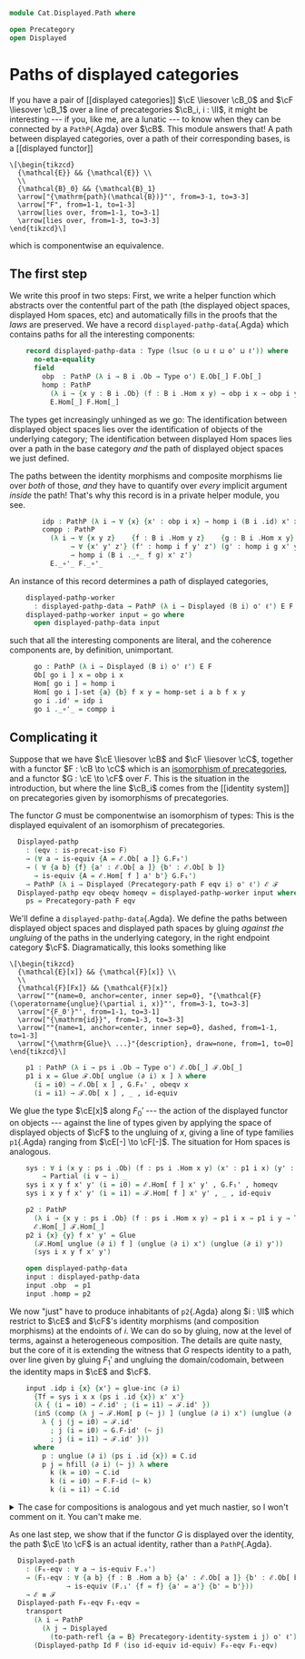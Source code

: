 <!--
```agda
open import Cat.Functor.Equivalence.Path
open import Cat.Functor.Equivalence
open import Cat.Displayed.Functor
open import Cat.Displayed.Base
open import Cat.Prelude
```
-->

```agda
module Cat.Displayed.Path where

open Precategory
open Displayed
```

# Paths of displayed categories

If you have a pair of [[displayed categories]] $\cE \liesover \cB_0$ and
$\cF \liesover \cB_1$ over a line of precategories $\cB_i, i : \II$, it
might be interesting --- if you, like me, are a lunatic --- to know when
they can be connected by a `PathP`{.Agda} over $\cB$. This module
answers that! A path between displayed categories, over a path of their
corresponding bases, is a [[displayed functor]]

~~~{.quiver}
\[\begin{tikzcd}
  {\mathcal{E}} && {\mathcal{E}} \\
  \\
  {\mathcal{B}_0} && {\mathcal{B}_1}
  \arrow["{\mathrm{path}(\mathcal{B})}"', from=3-1, to=3-3]
  \arrow["F", from=1-1, to=1-3]
  \arrow[lies over, from=1-1, to=3-1]
  \arrow[lies over, from=1-3, to=3-3]
\end{tikzcd}\]
~~~

which is componentwise an equivalence.

<!--
```agda
private
  module
    _ {o ℓ o' ℓ'} {B : I → Precategory o ℓ}
      {E : Displayed (B i0) o' ℓ'}
      {F : Displayed (B i1) o' ℓ'}
    where
    private
      module E = Displayed E
      module F = Displayed F
```
-->

## The first step

We write this proof in two steps: First, we write a helper function
which abstracts over the contentful part of the path (the displayed
object spaces, displayed Hom spaces, etc) and automatically fills in the
proofs that the _laws_ are preserved. We have a record
`displayed-pathp-data`{.Agda} which contains paths for all the
interesting components:

```agda
    record displayed-pathp-data : Type (lsuc (o ⊔ ℓ ⊔ o' ⊔ ℓ')) where
      no-eta-equality
      field
        obp  : PathP (λ i → B i .Ob → Type o') E.Ob[_] F.Ob[_]
        homp : PathP
          (λ i → {x y : B i .Ob} (f : B i .Hom x y) → obp i x → obp i y → Type ℓ')
          E.Hom[_] F.Hom[_]
```

The types get increasingly unhinged as we go: The identification between
displayed object spaces lies over the identification of objects of the
underlying category; The identification between displayed Hom spaces
lies over a path in the base category _and_ the path of displayed object
spaces we just defined.

The paths between the identity morphisms and composite morphisms lie
over _both_ of those, _and_ they have to quantify over _every_ implicit
argument _inside_ the path! That's why this record is in a private
helper module, you see.

```agda
        idp : PathP (λ i → ∀ {x} {x' : obp i x} → homp i (B i .id) x' x') E.id' F.id'
        compp : PathP
          (λ i → ∀ {x y z}    {f : B i .Hom y z}    {g : B i .Hom x y}
               → ∀ {x' y' z'} (f' : homp i f y' z') (g' : homp i g x' y')
               → homp i (B i ._∘_ f g) x' z')
          E._∘'_ F._∘'_
```

An instance of this record determines a path of displayed categories,

```agda
    displayed-pathp-worker
      : displayed-pathp-data → PathP (λ i → Displayed (B i) o' ℓ') E F
    displayed-pathp-worker input = go where
      open displayed-pathp-data input
```

such that all the interesting components are literal, and the coherence
components are, by definition, unimportant.

<!--
```agda
      homp-set :
        PathP
          (λ i → (a b : B i .Ob) (f : B i .Hom a b) (x : obp i a) (y : obp i b) → is-set (homp i f x y))
          (λ a b → E .Hom[_]-set) λ a b → F .Hom[_]-set
      homp-set i a b f x y = is-prop→pathp
        (λ i    → Π-is-hlevel³ {A = B i .Ob} {B = λ _ → B i .Ob} {C = λ a b → B i .Hom a b} 1
          λ a b f → Π-is-hlevel² {A = obp i a} {B = λ _ → obp i b} 1
          λ x y   → is-hlevel-is-prop {A = homp i f x y} 2)
        (λ _ _ → E .Hom[_]-set) (λ _ _ → F .Hom[_]-set) i a b f x y
```
-->

```agda
      go : PathP (λ i → Displayed (B i) o' ℓ') E F
      Ob[ go i ] x = obp i x
      Hom[ go i ] = homp i
      Hom[ go i ]-set {a} {b} f x y = homp-set i a b f x y
      go i .id' = idp i
      go i ._∘'_ = compp i
```

<!--
```agda
      go i .idr' {a} {b} {x} {y} {f} f' j = is-set→squarep
        (λ i j     → Π-is-hlevel³ {A = B i .Ob} {B = λ _ → B i .Ob}      {C = λ a _ → obp i a}      2
          λ a b x  → Π-is-hlevel³ {A = obp i b} {B = λ _ → B i .Hom a b} {C = λ y f → homp i f x y} 2
          λ y f f' → homp-set i a b (B i .idr f j) x y)
        (λ i a b x y f f' → compp i f' (idp i))
        (λ i a b x y f f' → E .idr' f' i)
        (λ i a b x y f f' → F .idr' f' i)
        (λ i a b x y f f' → f')
        i j a b x y f f'
      go i .idl' {a} {b} {x} {y} {f} f' j = is-set→squarep
        (λ i j    → Π-is-hlevel³ {A = B i .Ob} {B = λ _ → B i .Ob}      {C = λ a _ → obp i a}      2
          λ a b x  → Π-is-hlevel³ {A = obp i b} {B = λ _ → B i .Hom a b} {C = λ y f → homp i f x y} 2
          λ y f f' → homp-set i a b (B i .idl f j) x y)
        (λ i a b x y f f' → compp i (idp i) f')
        (λ i a b x y f f' → E .idl' f' i)
        (λ i a b x y f f' → F .idl' f' i)
        (λ i a b x y f f' → f')
        i j a b x y f f'
      go i .assoc' {a} {b} {c} {d} {w} {x} {y} {z} {f} {g} {h} f' g' h' j = is-set→squarep
        (λ i j    → Π-is-hlevel³ {A = B i .Ob}      {B = λ _ → B i .Ob}      {C = λ _ _ → B i .Ob}      2
          λ a b c  → Π-is-hlevel³ {A = B i .Ob}      {B = λ _ → obp i a}      {C = λ _ _ → obp i b}      2
          λ d w x  → Π-is-hlevel³ {A = obp i c}      {B = λ _ → obp i d}      {C = λ _ - → B i .Hom c d} 2
          λ y z f  → Π-is-hlevel³ {A = B i .Hom b c} {B = λ _ → B i .Hom a b} {C = λ _ _ → homp i f y z} 2
          λ g h f' → Π-is-hlevel² {A = homp i g x y} {B = λ _ → homp i h w x}                            2
          λ g' h'  → homp-set i a d (B i .assoc f g h j) w z)
        (λ i a b c d w x y z f g h f' g' h' → compp i f' (compp i g' h'))
        (λ i a b c d w x y z f g h f' g' h' → E .assoc' f' g' h' i)
        (λ i a b c d w x y z f g h f' g' h' → F .assoc' f' g' h' i)
        (λ i a b c d w x y z f g h f' g' h' → compp i (compp i f' g') h')
        i j a b c d w x y z f g h f' g' h'
```
-->

## Complicating it

Suppose that we have $\cE \liesover \cB$ and $\cF \liesover
\cC$, together with a functor $F : \cB \to \cC$ which is an
[isomorphism of precategories], and a functor $G : \cE \to \cF$
over $F$. This is the situation in the introduction, but where the line
$\cB_i$ comes from the [[identity system]] on precategories given by
isomorphisms of precategories.

[isomorphism of precategories]: Cat.Functor.Equivalence.html#isomorphisms

<!--
```agda
module
  _ {o ℓ o' ℓ'} {B C : Precategory o ℓ} (F : Functor B C)
    {ℰ : Displayed B o' ℓ'} {ℱ : Displayed C o' ℓ'}
    (G : Displayed-functor ℰ ℱ F)
  where
  private
    module ℰ = Displayed ℰ
    module ℱ = Displayed ℱ
    module G = Displayed-functor G
    module C = Precategory C
    module F = Functor F
```
-->

The functor $G$ must be componentwise an isomorphism of types: This is
the displayed equivalent of an isomorphism of precategories.

```agda
  Displayed-pathp
    : (eqv : is-precat-iso F)
    → (∀ a → is-equiv {A = ℰ.Ob[ a ]} G.F₀')
    → ( ∀ {a b} {f} {a' : ℰ.Ob[ a ]} {b' : ℰ.Ob[ b ]}
      → is-equiv {A = ℰ.Hom[ f ] a' b'} G.F₁')
    → PathP (λ i → Displayed (Precategory-path F eqv i) o' ℓ') ℰ ℱ
  Displayed-pathp eqv obeqv homeqv = displayed-pathp-worker input where
    ps = Precategory-path F eqv
```

We'll define a `displayed-pathp-data`{.Agda}. We define the paths
between displayed object spaces and displayed path spaces by gluing
_against the ungluing_ of the paths in the underlying category, in the
right endpoint category $\cF$. Diagramatically, this looks something
like

~~~{.quiver .tall-1}
\[\begin{tikzcd}
  {\mathcal{E}[x]} && {\mathcal{F}[x]} \\
  \\
  {\mathcal{F}[Fx]} && {\mathcal{F}[x]}
  \arrow[""{name=0, anchor=center, inner sep=0}, "{\mathcal{F}(\operatorname{unglue}(\partial i, x)}"', from=3-1, to=3-3]
  \arrow["{F_0'}"', from=1-1, to=3-1]
  \arrow["{\mathrm{id}}", from=1-3, to=3-3]
  \arrow[""{name=1, anchor=center, inner sep=0}, dashed, from=1-1, to=1-3]
  \arrow["{\mathrm{Glue}\ ...}"{description}, draw=none, from=1, to=0]
\end{tikzcd}\]
~~~

```agda
    p1 : PathP (λ i → ps i .Ob → Type o') ℰ.Ob[_] ℱ.Ob[_]
    p1 i x = Glue ℱ.Ob[ unglue (∂ i) x ] λ where
      (i = i0) → ℰ.Ob[ x ] , G.F₀' , obeqv x
      (i = i1) → ℱ.Ob[ x ] , _ , id-equiv
```

We glue the type $\cE[x]$ along $F_0'$ --- the action of the
displayed functor on objects --- against the line of types given by
applying the space of displayed objects of $\cF$ to the ungluing of
$x$, giving a line of type families `p1`{.Agda} ranging from $\cE[-]
\to \cF[-]$. The situation for Hom spaces is analogous.

```agda
    sys : ∀ i (x y : ps i .Ob) (f : ps i .Hom x y) (x' : p1 i x) (y' : p1 i y)
        → Partial (i ∨ ~ i) _
    sys i x y f x' y' (i = i0) = ℰ.Hom[ f ] x' y' , G.F₁' , homeqv
    sys i x y f x' y' (i = i1) = ℱ.Hom[ f ] x' y' , _ , id-equiv

    p2 : PathP
      (λ i → {x y : ps i .Ob} (f : ps i .Hom x y) → p1 i x → p1 i y → Type ℓ')
      ℰ.Hom[_] ℱ.Hom[_]
    p2 i {x} {y} f x' y' = Glue
      (ℱ.Hom[ unglue (∂ i) f ] (unglue (∂ i) x') (unglue (∂ i) y'))
      (sys i x y f x' y')

    open displayed-pathp-data
    input : displayed-pathp-data
    input .obp  = p1
    input .homp = p2
```

We now "just" have to produce inhabitants of `p2`{.Agda} along $i : \II$
which restrict to $\cE$ and $\cF$'s identity morphisms (and
composition morphisms) at the endoints of $i$. We can do so by gluing,
now at the level of terms, against a heterogeneous composition. The
details are quite nasty, but the core of it is extending the witness
that $G$ respects identity to a path, over line given by gluing
$F_1'$ and ungluing the domain/codomain, between the identity maps in
$\cE$ and $\cF$.

```agda
    input .idp i {x} {x'} = glue-inc (∂ i)
      {Tf = sys i x x (ps i .id {x}) x' x'}
      (λ { (i = i0) → ℰ.id' ; (i = i1) → ℱ.id' })
      (inS (comp (λ j → ℱ.Hom[ p (~ j) ] (unglue (∂ i) x') (unglue (∂ i) x')) (∂ i)
        λ { j (j = i0) → ℱ.id'
          ; j (i = i0) → G.F-id' (~ j)
          ; j (i = i1) → ℱ.id' }))
      where
        p : unglue (∂ i) (ps i .id {x}) ≡ C.id
        p j = hfill (∂ i) (~ j) λ where
          k (k = i0) → C.id
          k (i = i0) → F.F-id (~ k)
          k (i = i1) → C.id
```

<details>
<summary>The case for compositions is analogous and yet much nastier, so
I won't comment on it. You can't make me.</summary>

```agda
    input .compp i {x} {y} {z} {f} {g} {x'} {y'} {z'} f' g' = glue-inc (∂ i)
        {Tf = sys i x z (ps i ._∘_ {x} {y} {z} f g) x' z'}
        (λ { (i = i0) → f' ℰ.∘' g' ; (i = i1) → f' ℱ.∘' g' })
        (inS (comp (λ j → ℱ.Hom[ p j ] (unglue (∂ i) x') (unglue (∂ i) z')) (∂ i)
          λ { k (k = i0) →
                   unglue (∂ i) {T = λ .∂i=i1 → sys i y z f y' z' ∂i=i1 .fst} f'
              ℱ.∘' unglue (∂ i) g'
            ; k (i = i0) → G.F-∘' {f' = f'} {g' = g'} (~ k)
            ; k (i = i1) → f' ℱ.∘' g' }))
      where
        p : I → C .Hom (unglue (i ∨ ~ i) x) (unglue (i ∨ ~ i) z)
        p j = hfill (∂ i) j λ where
          k (i = i0) → F.F-∘ f g (~ k)
          k (i = i1) → f C.∘ g
          k (k = i0) → unglue (∂ i) f C.∘ unglue (∂ i) g
```

</details>

<!--
```agda
module
  _ {o ℓ o' ℓ'} {B : Precategory o ℓ} {ℰ ℱ : Displayed B o' ℓ'}
    (F : Displayed-functor ℰ ℱ Id)
  where
  private
    module F = Displayed-functor F
    module ℰ = Displayed ℰ
```
-->

As one last step, we show that if the functor $G$ is displayed over the
identity, the path $\cE \to \cF$ is an actual identity, rather
than a `PathP`{.Agda}.

```agda
  Displayed-path
    : (F₀-eqv : ∀ a → is-equiv F.₀')
    → (F₁-eqv : ∀ {a b} {f : B .Hom a b} {a' : ℰ.Ob[ a ]} {b' : ℰ.Ob[ b ]}
              → is-equiv (F.₁' {f = f} {a' = a'} {b' = b'}))
    → ℰ ≡ ℱ
  Displayed-path F₀-eqv F₁-eqv =
    transport
      (λ i → PathP
        (λ j → Displayed
          (to-path-refl {a = B} Precategory-identity-system i j) o' ℓ') ℰ ℱ)
      (Displayed-pathp Id F (iso id-equiv id-equiv) F₀-eqv F₁-eqv)
```

